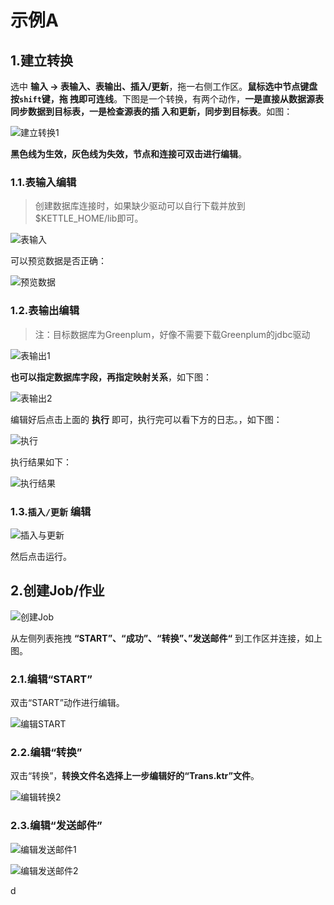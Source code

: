示例A
================================================================================
## 1.建立转换
选中 **输入 -> 表输入、表输出、插入/更新**，拖一右侧工作区。**鼠标选中节点键盘按`shift`键，拖
拽即可连线**。下图是一个转换，有两个动作，**一是直接从数据源表同步数据到目标表，一是检查源表的插
入和更新，同步到目标表**。如图：

![建立转换1](img/7.png)

**黑色线为生效，灰色线为失效，节点和连接可双击进行编辑**。

### 1.1.表输入编辑
> 创建数据库连接时，如果缺少驱动可以自行下载并放到$KETTLE_HOME/lib即可。

![表输入](img/8.png)

可以预览数据是否正确：

![预览数据](img/9.png)

### 1.2.表输出编辑
> 注：目标数据库为Greenplum，好像不需要下载Greenplum的jdbc驱动

![表输出1](img/10.png)

**也可以指定数据库字段，再指定映射关系**，如下图：

![表输出2](img/11.png)

编辑好后点击上面的 **执行** 即可，执行完可以看下方的日志。，如下图：

![执行](img/12.png)

执行结果如下：

![执行结果](img/13.png)

### 1.3.`插入/更新` 编辑

![插入与更新](img/14.png)

然后点击运行。

## 2.创建Job/作业

![创建Job](img/15.png)

从左侧列表拖拽 **“START”、“成功”、“转换”、”发送邮件“** 到工作区并连接，如上图。

### 2.1.编辑“START”
双击“START”动作进行编辑。

![编辑START](img/16.png)

### 2.2.编辑“转换”
双击“转换”，**转换文件名选择上一步编辑好的“Trans.ktr”文件**。

![编辑转换2](img/17.png)

### 2.3.编辑“发送邮件”

![编辑发送邮件1](img/18.png)

![编辑发送邮件2](img/19.png)














































d
